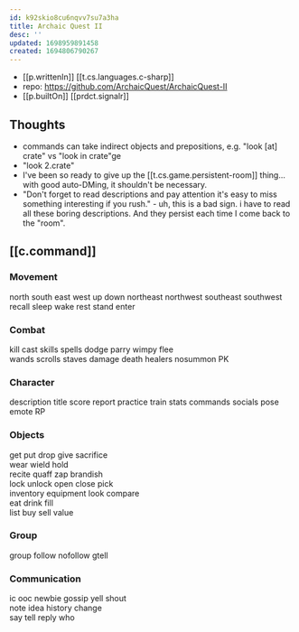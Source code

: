 ```yaml
---
id: k92skio8cu6nqvv7su7a3ha
title: Archaic Quest II
desc: ''
updated: 1698959891458
created: 1694806790267
---
```


- [[p.writtenIn]] [[t.cs.languages.c-sharp]]
- repo: https://github.com/ArchaicQuest/ArchaicQuest-II
- [[p.builtOn]] [[prdct.signalr]]


## Thoughts

- commands can take indirect objects and prepositions, e.g. "look [at] crate" vs "look in crate"ge
- "look 2.crate" 
- I've been so ready to give up the [[t.cs.game.persistent-room]] thing... with good auto-DMing, it shouldn't be necessary. 
- "Don't forget to read descriptions and pay attention it's easy to miss something interesting if you rush." - uh, this is a bad sign. i have to read all these boring descriptions. And they persist each time I come back to the "room".

## [[c.command]]

### Movement

north south east west up down
northeast northwest southeast southwest 
recall sleep wake rest stand enter

### Combat

kill cast skills spells
dodge parry wimpy flee  
wands scrolls staves
damage death healers
nosummon PK

### Character

description title 
score report practice train stats
commands socials pose emote RP

### Objects

get put drop give sacrifice          
wear wield hold                     
recite quaff zap brandish            
lock unlock open close pick          
inventory equipment look compare    
eat drink fill                      
list buy sell value

### Group

group follow nofollow gtell

### Communication

ic ooc newbie gossip yell shout   
note idea history change  
say tell reply who
